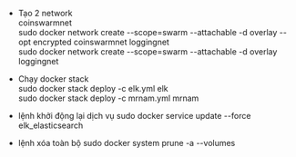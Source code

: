 - Tạo 2 network \
coinswarmnet \
sudo docker network create --scope=swarm --attachable -d overlay --opt encrypted coinswarmnet
loggingnet \
sudo docker network create --scope=swarm --attachable -d overlay loggingnet

- Chạy docker stack \
sudo docker stack deploy -c elk.yml elk \
sudo docker stack deploy -c mrnam.yml mrnam

- lệnh khởi động lại dịch vụ 
sudo docker service update --force elk_elasticsearch

- lệnh xóa toàn bộ 
sudo docker system prune -a --volumes
